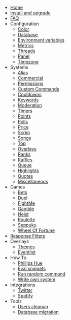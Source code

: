 * [Home](/_archive/9.9.x/)
* [Install and upgrade](/_archive/9.9.x/install-and-upgrade.md)
* [FAQ](/_archive/9.9.x/faq.md)
* Configuration
  * [Color](/_archive/9.9.x/configuration/color.md)
  * [Database](/_archive/9.9.x/configuration/database.md)
  * [Environment variables](/_archive/9.9.x/configuration/env.md)
  * [Metrics](/_archive/9.9.x/configuration/metrics.md)
  * [Threads](/_archive/9.9.x/configuration/threads.md)
  * [Panel](/_archive/9.9.x/configuration/panel.md)
  * [Timezone](/_archive/9.9.x/configuration/timezone.md)
* Systems
  * [Alias](/_archive/9.9.x/commands/alias.md)
  * [Commercial](/_archive/9.9.x/commands/commercial.md)
  * [Permissions](/_archive/9.9.x/commands/permissions.md)
  * [Custom Commands](/_archive/9.9.x/commands/custom-commands.md)
  * [Cooldowns](/_archive/9.9.x/commands/cooldowns.md)
  * [Keywords](/_archive/9.9.x/commands/keywords.md)
  * [Moderation](/_archive/9.9.x/commands/moderation.md)
  * [Timers](/_archive/9.9.x/commands/timers.md)
  * [Points](/_archive/9.9.x/commands/points.md)
  * [Polls](/_archive/9.9.x/commands/polls.md)
  * [Price](/_archive/9.9.x/commands/price.md)
  * [Scrim](/_archive/9.9.x/commands/scrim.md)
  * [Songs](/_archive/9.9.x/commands/songs.md)
  * [Top](/_archive/9.9.x/commands/top.md)
  * [Overlays](/_archive/9.9.x/commands/overlays.md)
  * [Ranks](/_archive/9.9.x/commands/ranks.md)
  * [Raffles](/_archive/9.9.x/commands/raffles.md)
  * [Queue](/_archive/9.9.x/commands/queue.md)
  * [Highlights](/_archive/9.9.x/commands/highlights.md)
  * [Quotes](/_archive/9.9.x/commands/quotes.md)
  * [Miscellaneous](/_archive/9.9.x/commands/miscellaneous.md)
* Games
  * [Bets](/_archive/9.9.x/games/bets.md)
  * [Duel](/_archive/9.9.x/games/duel.md)
  * [FightMe](/_archive/9.9.x/games/fightme.md)
  * [Gamble](/_archive/9.9.x/games/gamble.md)
  * [Heist](/_archive/9.9.x/games/heist.md)
  * [Roulette](/_archive/9.9.x/games/roulette.md)
  * [Seppuku](/_archive/9.9.x/games/seppuku.md)
  * [Wheel Of Fortune](/_archive/9.9.x/games/wheelOfFortune.md)
* [Response Filters](/_archive/9.9.x/filters/all.md)
* Overlays
  * [Themes](/_archive/9.9.x/overlays/themes.md)
  * [Eventlist](/_archive/9.9.x/overlays/eventlist.md)
* How To
  * [Phillips Hue](/_archive/9.9.x/howto/phillipshue.md)
  * [Eval snippets](/_archive/9.9.x/howto/eval.md)
  * [Run random command](/_archive/9.9.x/howto/run-random-command.md)
  * [Write own system](/_archive/9.9.x/howto/write-own-system.md)
* Integrations
  * [Twitter](/_archive/9.9.x/integrations/twitter.md)
  * [Spotify](/_archive/9.9.x/integrations/spotify.md)
* Tools
  * [Users cleanup](/_archive/9.9.x/tools/users-cleanup.md)
  * [Database migration](/_archive/9.9.x/tools/database.md)